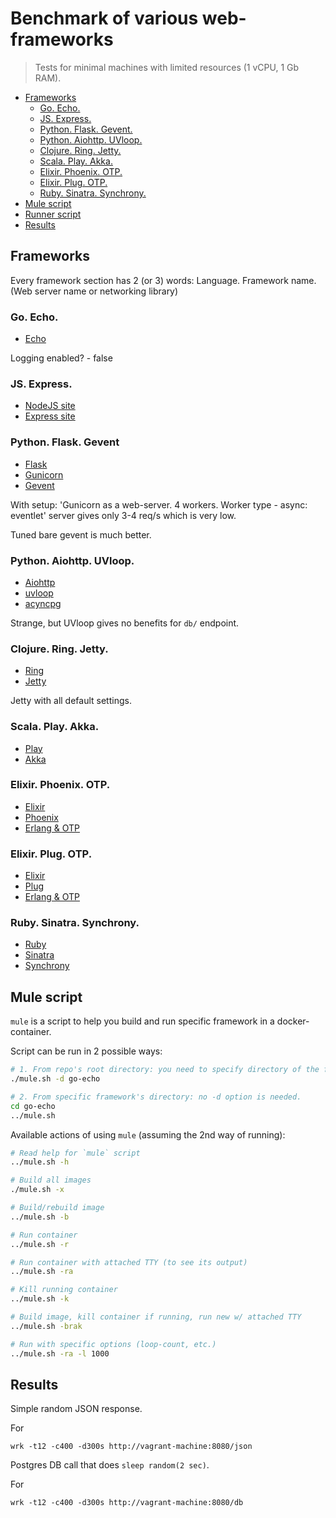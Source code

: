 # Benchmark of various web-frameworks

> Tests for minimal machines with limited resources (1 vCPU, 1 Gb RAM).

- [Frameworks](#frameworks)
  - [Go. Echo.](#go-echo)
  - [JS. Express.](#js-express)
  - [Python. Flask. Gevent.](#python-flask-gevent)
  - [Python. Aiohttp. UVloop.](#python-aiohttp)
  - [Clojure. Ring. Jetty.](#clojure-ring-jetty)
  - [Scala. Play. Akka.](#scala-play-akka)
  - [Elixir. Phoenix. OTP.](#elixir-phoenix-otp)
  - [Elixir. Plug. OTP.](#elixir-plug-otp)
  - [Ruby. Sinatra. Synchrony.](#ruby-sinatra-synchrony)
- [Mule script](#mule-script)
- [Runner script](#runner-script)
- [Results](#results)


## Frameworks

Every framework section has 2 (or 3) words: Language. Framework name. (Web server name or networking library)

### Go. Echo.

- [Echo](https://github.com/labstack/echo)

Logging enabled? - false


### JS. Express.

- [NodeJS site](nodejs.org)
- [Express site](https://expressjs.com)


### Python. Flask. Gevent

- [Flask](http://flask.pocoo.org)
- [Gunicorn](http://gunicorn.org/#docs)
- [Gevent](http://www.gevent.org)

With setup: 'Gunicorn as a web-server. 4 workers. Worker type - async: eventlet' server gives only 3-4 req/s
which is very low.

Tuned bare gevent is much better.


### Python. Aiohttp. UVloop.

- [Aiohttp](https://aiohttp.readthedocs.io/en/stable/index.html)
- [uvloop](https://github.com/MagicStack/uvloop)
- [acyncpg](https://magicstack.github.io/asyncpg)

Strange, but UVloop gives no benefits for `db/` endpoint.


### Clojure. Ring. Jetty.

- [Ring](https://github.com/ring-clojure/ring)
- [Jetty](https://www.eclipse.org/jetty)

Jetty with all default settings.


### Scala. Play. Akka.

- [Play](https://www.playframework.com)
- [Akka](https://akka.io)


### Elixir. Phoenix. OTP.

- [Elixir](https://elixir-lang.org)
- [Phoenix](https://phoenixframework.org)
- [Erlang & OTP](https://www.erlang.org)


### Elixir. Plug. OTP.

- [Elixir](https://elixir-lang.org)
- [Plug](https://github.com/elixir-plug/plug)
- [Erlang & OTP](https://www.erlang.org)


### Ruby. Sinatra. Synchrony.

- [Ruby](https://www.ruby-lang.org)
- [Sinatra](http://sinatrarb.com)
- [Synchrony](https://github.com/kyledrake/sinatra-synchrony)


## Mule script

`mule` is a script to help you build and run specific framework in a docker-container.

Script can be run in 2 possible ways:

```bash
# 1. From repo's root directory: you need to specify directory of the framework in -d option.
./mule.sh -d go-echo

# 2. From specific framework's directory: no -d option is needed.
cd go-echo
../mule.sh
```

Available actions of using `mule` (assuming the 2nd way of running):

```bash
# Read help for `mule` script
../mule.sh -h

# Build all images
./mule.sh -x

# Build/rebuild image
../mule.sh -b

# Run container
../mule.sh -r

# Run container with attached TTY (to see its output)
../mule.sh -ra

# Kill running container
../mule.sh -k

# Build image, kill container if running, run new w/ attached TTY
../mule.sh -brak

# Run with specific options (loop-count, etc.)
../mule.sh -ra -l 1000
```


## Results

Simple random JSON response.

For

```
wrk -t12 -c400 -d300s http://vagrant-machine:8080/json
```

Postgres DB call that does `sleep random(2 sec)`.

For

```
wrk -t12 -c400 -d300s http://vagrant-machine:8080/db
```
